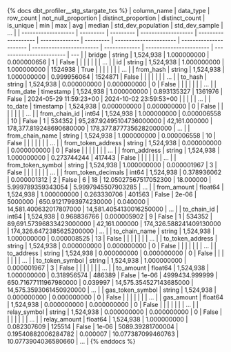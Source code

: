 {% docs dbt_profiler__stg_stargate_txs  %}
| column_name         | data_type | row_count | not_null_proportion | distinct_proportion | distinct_count | is_unique | min                    | max                    |                      avg |        median |      std_dev_population |           std_dev_sample | ... |
| ------------------- | --------- | --------- | ------------------- | ------------------- | -------------- | --------- | ---------------------- | ---------------------- | ------------------------ | ------------- | ----------------------- | ------------------------ | --- |
| bridge              | string    | 1,524,938 |         1.000000000 |         0.000000656 |              1 |     False |                        |                        |                          |               |                         |                          | ... |
| id                  | string    | 1,524,938 |         1.000000000 |         1.000000000 |        1524938 |      True |                        |                        |                          |               |                         |                          | ... |
| from_hash           | string    | 1,524,938 |         1.000000000 |         0.999956064 |        1524871 |     False |                        |                        |                          |               |                         |                          | ... |
| to_hash             | string    | 1,524,938 |         0.000000000 |         0.000000000 |              0 |     False |                        |                        |                          |               |                         |                          | ... |
| from_date           | timestamp | 1,524,938 |         1.000000000 |         0.893135327 |        1361976 |     False | 2024-05-29 11:59:23+00 | 2024-10-02 23:59:53+00 |                          |               |                         |                          | ... |
| to_date             | timestamp | 1,524,938 |         0.000000000 |         0.000000000 |              0 |     False |                        |                        |                          |               |                         |                          | ... |
| from_chain_id       | int64     | 1,524,938 |         1.000000000 |         0.000006558 |             10 |     False | 1                      | 534352                 | 95,287.92495104736000000 | 42,161.000000 | 178,377.819248690680000 | 178,377.8777356282000000 | ... |
| from_chain_name     | string    | 1,524,938 |         1.000000000 |         0.000006558 |             10 |     False |                        |                        |                          |               |                         |                          | ... |
| from_token_address  | string    | 1,524,938 |         0.000000000 |         0.000000000 |              0 |     False |                        |                        |                          |               |                         |                          | ... |
| from_address        | string    | 1,524,938 |         1.000000000 |         0.273744244 |         417443 |     False |                        |                        |                          |               |                         |                          | ... |
| from_token_symbol   | string    | 1,524,938 |         1.000000000 |         0.000001967 |              3 |     False |                        |                        |                          |               |                         |                          | ... |
| from_token_decimals | int64     | 1,524,938 |         0.378936062 |         0.000001312 |              2 |     False | 6                      | 18                     |     12.05027567517052300 |     18.000000 |       5.999789359343054 |       5.9997945507903285 | ... |
| from_amount         | float64   | 1,524,938 |         1.000000000 |         0.263330706 |         401563 |     False | 2e-06                  | 5000000                |    650.91217993974230000 |      0.040000 |  14,581.400632017807000 |  14,581.4054130016250000 | ... |
| to_chain_id         | int64     | 1,524,938 |         0.968836766 |         0.000005902 |              9 |     False | 1                      | 534352                 | 89,691.57396833423000000 | 42,161.000000 | 174,326.588241409130000 | 174,326.6472385625200000 | ... |
| to_chain_name       | string    | 1,524,938 |         1.000000000 |         0.000008525 |             13 |     False |                        |                        |                          |               |                         |                          | ... |
| to_token_address    | string    | 1,524,938 |         0.000000000 |         0.000000000 |              0 |     False |                        |                        |                          |               |                         |                          | ... |
| to_address          | string    | 1,524,938 |         0.000000000 |         0.000000000 |              0 |     False |                        |                        |                          |               |                         |                          | ... |
| to_token_symbol     | string    | 1,524,938 |         1.000000000 |         0.000001967 |              3 |     False |                        |                        |                          |               |                         |                          | ... |
| to_amount           | float64   | 1,524,938 |         1.000000000 |         0.318956574 |         486389 |     False | 1e-06                  | 4999434.999999         |    650.71677111967980000 |      0.039997 |  14,575.354527143685000 |  14,575.3593061450920000 | ... |
| gas_token_symbol    | string    | 1,524,938 |         0.000000000 |         0.000000000 |              0 |     False |                        |                        |                          |               |                         |                          | ... |
| gas_amount          | float64   | 1,524,938 |         0.000000000 |         0.000000000 |              0 |     False |                        |                        |                          |               |                         |                          | ... |
| relay_symbol        | string    | 1,524,938 |         0.000000000 |         0.000000000 |              0 |     False |                        |                        |                          |               |                         |                          | ... |
| relay_amount        | float64   | 1,524,938 |         1.000000000 |         0.082307609 |         125514 |     False | 1e-06                  | 5089.39281700004       |      0.19540882006284782 |      0.000007 |      10.077387099460763 |      10.0773904036580660 | ... |
{% enddocs %}